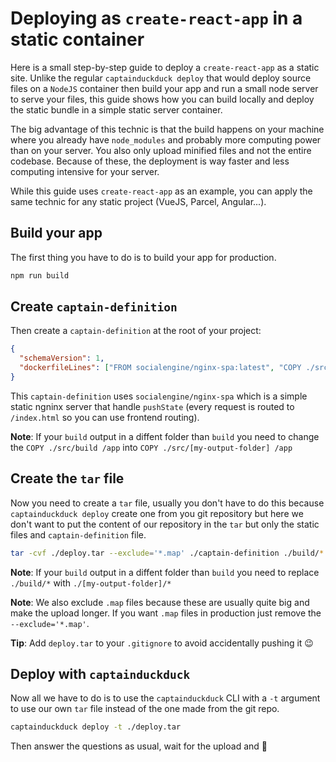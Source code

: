 # Deploying as `create-react-app` in a static container

Here is a small step-by-step guide to deploy a `create-react-app` as a static site.
Unlike the regular `captainduckduck deploy` that would deploy source files on a `NodeJS` container then build your app and run a small node server to serve your files, this guide shows how you can build locally and deploy the static bundle in a simple static server container.

The big advantage of this technic is that the build happens on your machine where you already have `node_modules` and probably more computing power than on your server. You also only upload minified files and not the entire codebase. Because of these, the deployment is way faster and less computing intensive for your server.

While this guide uses `create-react-app` as an example, you can apply the same technic for any static project (VueJS, Parcel, Angular...).

## Build your app

The first thing you have to do is to build your app for production.

```bash
npm run build
```

## Create `captain-definition`

Then create a `captain-definition` at the root of your project:

```json
{
  "schemaVersion": 1,
  "dockerfileLines": ["FROM socialengine/nginx-spa:latest", "COPY ./src/build /app", "RUN chmod -R 777 /app"]
}
```

This `captain-definition` uses `socialengine/nginx-spa` which is a simple static ngninx server that handle `pushState` (every request is routed to `/index.html` so you can use frontend routing).

**Note**: If your `build` output in a diffent folder than `build` you need to change the `COPY ./src/build /app` into `COPY ./src/[my-output-folder] /app`

## Create the `tar` file

Now you need to create a `tar` file, usually you don't have to do this because `captainduckduck deploy` create one from you git repository but here we don't want to put the content of our repository in the `tar` but only the static files and `captain-definition` file.

```bash
tar -cvf ./deploy.tar --exclude='*.map' ./captain-definition ./build/*
```

**Note**: If your `build` output in a diffent folder than `build` you need to replace `./build/*` with `./[my-output-folder]/*`

**Note**: We also exclude `.map` files because these are usually quite big and make the upload longer. If you want `.map` files in production just remove the `--exclude='*.map'`.

**Tip**: Add `deploy.tar` to your `.gitignore` to avoid accidentally pushing it 😉

## Deploy with `captainduckduck`

Now all we have to do is to use the `captainduckduck` CLI with a `-t` argument to use our own `tar` file instead of the one made from the git repo.

```bash
captainduckduck deploy -t ./deploy.tar
```

Then answer the questions as usual, wait for the upload and 🎉
